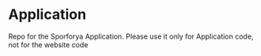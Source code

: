 # Application
Repo for the Sporforya Application. Please use it only for Application code, not for the website code
